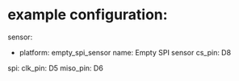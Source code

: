 # example configuration:

sensor:
  - platform: empty_spi_sensor
    name: Empty SPI sensor
    cs_pin: D8
    
spi:
  clk_pin: D5
  miso_pin: D6